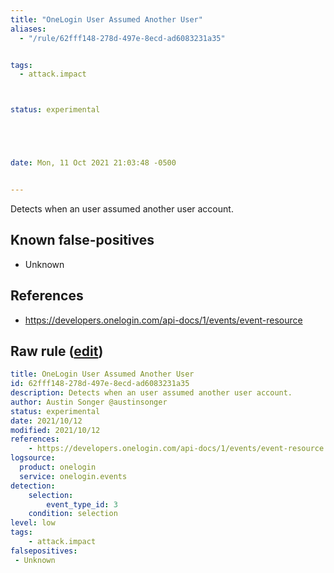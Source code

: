 ```yaml
---
title: "OneLogin User Assumed Another User"
aliases:
  - "/rule/62fff148-278d-497e-8ecd-ad6083231a35"


tags:
  - attack.impact



status: experimental





date: Mon, 11 Oct 2021 21:03:48 -0500


---
```


Detects when an user assumed another user account.

<!--more-->


## Known false-positives

* Unknown



## References

* https://developers.onelogin.com/api-docs/1/events/event-resource


## Raw rule ([edit](https://github.com/SigmaHQ/sigma/edit/master/rules/cloud/onelogin/onelogin_assumed_another_user.yml))
```yaml
title: OneLogin User Assumed Another User
id: 62fff148-278d-497e-8ecd-ad6083231a35
description: Detects when an user assumed another user account.
author: Austin Songer @austinsonger
status: experimental
date: 2021/10/12
modified: 2021/10/12
references:
    - https://developers.onelogin.com/api-docs/1/events/event-resource
logsource:
  product: onelogin
  service: onelogin.events
detection:
    selection:
        event_type_id: 3
    condition: selection
level: low
tags:
    - attack.impact
falsepositives:
 - Unknown

```
